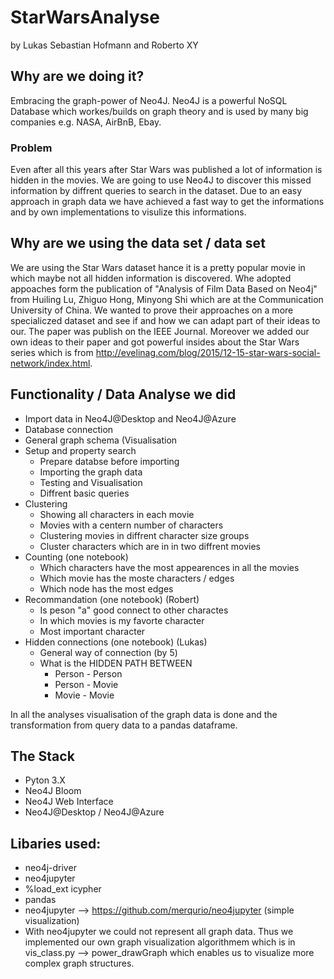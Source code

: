 # StarWarsAnalyse

by Lukas Sebastian Hofmann and Roberto XY

## Why are we doing it?
Embracing the graph-power of Neo4J. Neo4J is a powerful NoSQL Database which workes/builds on graph theory and is used by many big companies e.g. NASA, AirBnB, Ebay. 
### Problem
Even after all this years after Star Wars was published a lot of information is hidden in the movies. We are going to use Neo4J to discover this missed information by diffrent queries to search in the dataset. Due to an easy approach in graph data we have achieved a fast way to get the informations and by own implementations to visulize this informations.  

## Why are we using the data set / data set
We are using the Star Wars dataset hance it is a pretty popular movie in which maybe not all hidden information is discovered. Whe adopted appoaches form the publication of "Analysis of Film Data Based on Neo4j" from Huiling Lu, Zhiguo Hong, Minyong Shi which are at the Communication University of China. We wanted to prove their approaches on a more specialiczed dataset and see if and how we can adapt part of their ideas to our. The paper was publish on the IEEE Journal. Moreover we added our own ideas to their paper and got powerful insides about the Star Wars series which is from http://evelinag.com/blog/2015/12-15-star-wars-social-network/index.html.  

## Functionality / Data Analyse we did
- Import data in Neo4J@Desktop and Neo4J@Azure 
- Database connection
- General graph schema (Visualisation
- Setup and property search 
  * Prepare databse before importing
  * Importing the graph data
  * Testing and Visualisation
  * Diffrent basic queries
- Clustering
  * Showing all characters in each movie
  * Movies with a centern number of characters
  * Clustering movies in diffrent character size groups
  * Cluster characters which are in in two diffrent movies
- Counting (one notebook)
  * Which characters have the most appearences in all the movies
  * Which movie has the moste characters / edges
  * Which node has the most edges
- Recommandation (one notebook) (Robert)
  * Is peson "a" good connect to other charactes
  * In which movies is my favorte character
  * Most important character 
- Hidden connections (one notebook) (Lukas)
  * General way of connection (by 5)
  * What is the HIDDEN PATH BETWEEN
    * Person - Person
    * Person - Movie 
    * Movie - Movie

In all the analyses visualisation of the graph data is done and the transformation from query data to a pandas dataframe. 

 ## The Stack
 - Pyton 3.X
 - Neo4J Bloom
 - Neo4J Web Interface
 - Neo4J@Desktop / Neo4J@Azure

 ## Libaries used:
 * neo4j-driver
 * neo4jupyter
 * %load_ext icypher
 * pandas
 * neo4jupyter --> https://github.com/merqurio/neo4jupyter (simple visualization)
 * With neo4jupyter we could not represent all graph data. Thus we implemented our own graph visualization algorithmem which is in vis_class.py --> power_drawGraph which enables us to visualize more complex graph structures. 
